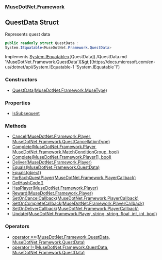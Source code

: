 ### [MuseDotNet.Framework](./MuseDotNet-Framework.md 'MuseDotNet.Framework')
## QuestData Struct
Represents quest data  
```csharp
public readonly struct QuestData :
System.IEquatable<MuseDotNet.Framework.QuestData>
```
Implements [System.IEquatable&lt;](https://docs.microsoft.com/en-us/dotnet/api/System.IEquatable-1 'System.IEquatable`1')[QuestData](./QuestData.md 'MuseDotNet.Framework.QuestData')[&gt;](https://docs.microsoft.com/en-us/dotnet/api/System.IEquatable-1 'System.IEquatable`1')  
### Constructors
- [QuestData(MuseDotNet.Framework.MuseType)](./QuestData-QuestData(MuseType).md 'MuseDotNet.Framework.QuestData.QuestData(MuseDotNet.Framework.MuseType)')
### Properties
- [IsSubsequent](./QuestData-IsSubsequent.md 'MuseDotNet.Framework.QuestData.IsSubsequent')
### Methods
- [Cancel(MuseDotNet.Framework.Player, MuseDotNet.Framework.QuestCancellationType)](./QuestData-Cancel(Player_QuestCancellationType).md 'MuseDotNet.Framework.QuestData.Cancel(MuseDotNet.Framework.Player, MuseDotNet.Framework.QuestCancellationType)')
- [Complete(MuseDotNet.Framework.Player, MuseDotNet.Framework.MatchConditionGroup, bool)](./QuestData-Complete(Player_MatchConditionGroup_bool).md 'MuseDotNet.Framework.QuestData.Complete(MuseDotNet.Framework.Player, MuseDotNet.Framework.MatchConditionGroup, bool)')
- [Complete(MuseDotNet.Framework.Player[], bool)](./QuestData-Complete(Player--_bool).md 'MuseDotNet.Framework.QuestData.Complete(MuseDotNet.Framework.Player[], bool)')
- [Deliver(MuseDotNet.Framework.Player)](./QuestData-Deliver(Player).md 'MuseDotNet.Framework.QuestData.Deliver(MuseDotNet.Framework.Player)')
- [Equals(MuseDotNet.Framework.QuestData)](./QuestData-Equals(QuestData).md 'MuseDotNet.Framework.QuestData.Equals(MuseDotNet.Framework.QuestData)')
- [Equals(object)](./QuestData-Equals(object).md 'MuseDotNet.Framework.QuestData.Equals(object)')
- [ForEachQuestPlayer(MuseDotNet.Framework.PlayerCallback)](./QuestData-ForEachQuestPlayer(PlayerCallback).md 'MuseDotNet.Framework.QuestData.ForEachQuestPlayer(MuseDotNet.Framework.PlayerCallback)')
- [GetHashCode()](./QuestData-GetHashCode().md 'MuseDotNet.Framework.QuestData.GetHashCode()')
- [HasPlayer(MuseDotNet.Framework.Player)](./QuestData-HasPlayer(Player).md 'MuseDotNet.Framework.QuestData.HasPlayer(MuseDotNet.Framework.Player)')
- [Reward(MuseDotNet.Framework.Player)](./QuestData-Reward(Player).md 'MuseDotNet.Framework.QuestData.Reward(MuseDotNet.Framework.Player)')
- [SetOnCancelCallback(MuseDotNet.Framework.PlayerCallback)](./QuestData-SetOnCancelCallback(PlayerCallback).md 'MuseDotNet.Framework.QuestData.SetOnCancelCallback(MuseDotNet.Framework.PlayerCallback)')
- [SetOnCompleteCallback(MuseDotNet.Framework.PlayerCallback)](./QuestData-SetOnCompleteCallback(PlayerCallback).md 'MuseDotNet.Framework.QuestData.SetOnCompleteCallback(MuseDotNet.Framework.PlayerCallback)')
- [SetOnDeliverCallback(MuseDotNet.Framework.PlayerCallback)](./QuestData-SetOnDeliverCallback(PlayerCallback).md 'MuseDotNet.Framework.QuestData.SetOnDeliverCallback(MuseDotNet.Framework.PlayerCallback)')
- [Update(MuseDotNet.Framework.Player, string, string, float, int, int, bool)](./QuestData-Update(Player_string_string_float_int_int_bool).md 'MuseDotNet.Framework.QuestData.Update(MuseDotNet.Framework.Player, string, string, float, int, int, bool)')
### Operators
- [operator ==(MuseDotNet.Framework.QuestData, MuseDotNet.Framework.QuestData)](./QuestData-op_Equality(QuestData_QuestData).md 'MuseDotNet.Framework.QuestData.op_Equality(MuseDotNet.Framework.QuestData, MuseDotNet.Framework.QuestData)')
- [operator !=(MuseDotNet.Framework.QuestData, MuseDotNet.Framework.QuestData)](./QuestData-op_Inequality(QuestData_QuestData).md 'MuseDotNet.Framework.QuestData.op_Inequality(MuseDotNet.Framework.QuestData, MuseDotNet.Framework.QuestData)')
